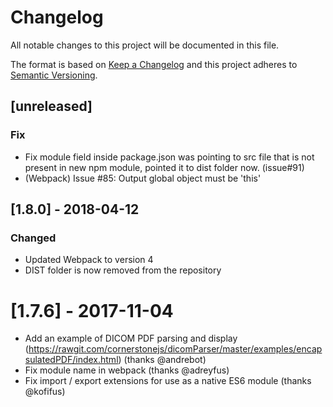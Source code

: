 # Changelog
All notable changes to this project will be documented in this file.

The format is based on [Keep a Changelog](http://keepachangelog.com/en/1.0.0/)
and this project adheres to [Semantic Versioning](http://semver.org/spec/v2.0.0.html).

## [unreleased]
### Fix
- Fix module field inside package.json was pointing to src file that is not present in new npm module, pointed it to dist folder now. (issue#91)
- (Webpack) Issue #85: Output global object must be 'this'

## [1.8.0] - 2018-04-12
### Changed
- Updated Webpack to version 4
- DIST folder is now removed from the repository

# [1.7.6] - 2017-11-04

- Add an example of DICOM PDF parsing and display (https://rawgit.com/cornerstonejs/dicomParser/master/examples/encapsulatedPDF/index.html) (thanks @andrebot)
- Fix module name in webpack (thanks @adreyfus)
- Fix import / export extensions for use as a native ES6 module (thanks @kofifus)